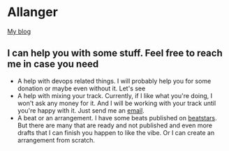 # Allanger
[My blog](badhouseplants.net)
## I can help you with some stuff. Feel free to reach me in case you need
  - A help with devops related things. I will probably help you for some donation or maybe even without it. Let's see
  - A help with mixing your track. Currently, if I like what you're doing, I won't ask any money for it. And I will be working with your track until you're happy with it. Just send me an [email](mailto:allanger@zohomail.com).
  - A beat or an arrangement. I have some beats published on [beatstars](https://beatsstars.com/allanger). But there are many that are ready and not published and even more drafts that I can finish you happen to like the vibe. Or I can create an arrangement from scratch.
